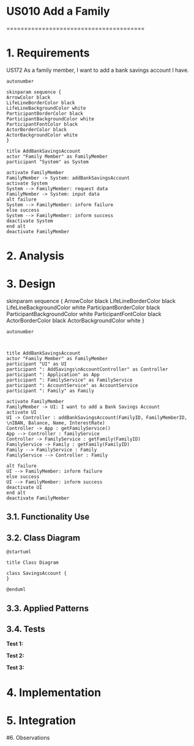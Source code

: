 # US010 Add a Family
=======================================


# 1. Requirements

US172 As a family member, I want to add a bank savings account I have.

````puml
autonumber

skinparam sequence {
ArrowColor black
LifeLineBorderColor black
LifeLineBackgroundColor white
ParticipantBorderColor black
ParticipantBackgroundColor white
ParticipantFontColor black
ActorBorderColor black
ActorBackgroundColor white
}

title AddBankSavingsAccount
actor "Family Member" as FamilyMember
participant "System" as System

activate FamilyMember
FamilyMember -> System: addBankSavingsAccount
activate System
System --> FamilyMember: request data
FamilyMember -> System: input data
alt failure
System --> FamilyMember: inform failure
else success
System --> FamilyMember: inform success
deactivate System
end alt
deactivate FamilyMember

````

# 2. Analysis


# 3. Design


skinparam sequence {
ArrowColor black
LifeLineBorderColor black
LifeLineBackgroundColor white
ParticipantBorderColor black
ParticipantBackgroundColor white
ParticipantFontColor black
ActorBorderColor black
ActorBackgroundColor white
}

````puml
autonumber



title AddBankSavingsAccount
actor "Family Member" as FamilyMember
participant "UI" as UI
participant ": AddSavings\nAccountController" as Controller
participant ": Application" as App
participant ": FamilyService" as FamilyService
participant ": AccountService" as AccountService
participant ": Family" as Family

activate FamilyMember
FamilyMember -> UI: I want to add a Bank Savings Account
activate UI
UI -> Controller : addBankSavingsAccount(FamilyID, FamilyMemberID, \nIBAN, Balance, Name, InterestRate)
Controller -> App : getFamilyService()
App --> Controller : familyService
Controller -> FamilyService : getFamily(FamilyID)
FamilyService -> Family : getFamily(FamilyID)
Family --> FamilyService : Family
FamilyService --> Controller : Family
 
alt failure
UI --> FamilyMember: inform failure
else success
UI --> FamilyMember: inform success
deactivate UI
end alt
deactivate FamilyMember

````

## 3.1. Functionality Use

## 3.2. Class Diagram
```puml
@startuml

title Class Diagram

class SavingsAccount {
}

@enduml
```

## 3.3. Applied Patterns

## 3.4. Tests

**Test 1:** 

**Test 2:** 

**Test 3:** 

# 4. Implementation

# 5. Integration

#6. Observations
